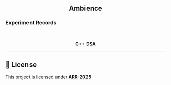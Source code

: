 <h2 align=center>Ambience</h2>

<h3>Experiment Records</h3>
<br>

<div align=center>

[**C++**](record/cpp/README.md)
[**DSA**](record/dsa/README.md)

</div>

---

## 📃 License
This project is licensed under [**ARR-2025**](LICENSE)